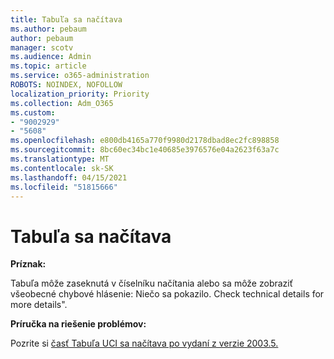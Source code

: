 ```yaml
---
title: Tabuľa sa načítava
ms.author: pebaum
author: pebaum
manager: scotv
ms.audience: Admin
ms.topic: article
ms.service: o365-administration
ROBOTS: NOINDEX, NOFOLLOW
localization_priority: Priority
ms.collection: Adm_O365
ms.custom:
- "9002929"
- "5608"
ms.openlocfilehash: e800db4165a770f9980d2178dbad8ec2fc898858
ms.sourcegitcommit: 8bc60ec34bc1e40685e3976576e04a2623f63a7c
ms.translationtype: MT
ms.contentlocale: sk-SK
ms.lasthandoff: 04/15/2021
ms.locfileid: "51815666"
---
```

# <a name="dashboard-not-loading"></a>Tabuľa sa načítava

**Príznak:**

Tabuľa môže zaseknutá v číselníku načítania alebo sa môže zobraziť všeobecné chybové hlásenie: Niečo sa pokazilo. Check technical details for more details".

**Príručka na riešenie problémov:**

Pozrite si [časť Tabuľa UCI sa načítava po vydaní z verzie 2003.5.](https://support.microsoft.com/help/4558635/uci-dashboard-not-loading-after-the-2003-5-release)
